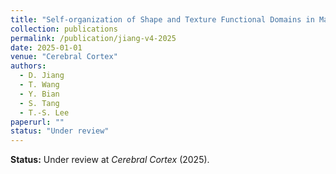 ```yaml
---
title: "Self-organization of Shape and Texture Functional Domains in Macaque V4"
collection: publications
permalink: /publication/jiang-v4-2025
date: 2025-01-01
venue: "Cerebral Cortex"
authors:
  - D. Jiang
  - T. Wang
  - Y. Bian
  - S. Tang
  - T.-S. Lee
paperurl: ""
status: "Under review"
---
```


**Status:** Under review at *Cerebral Cortex* (2025).
